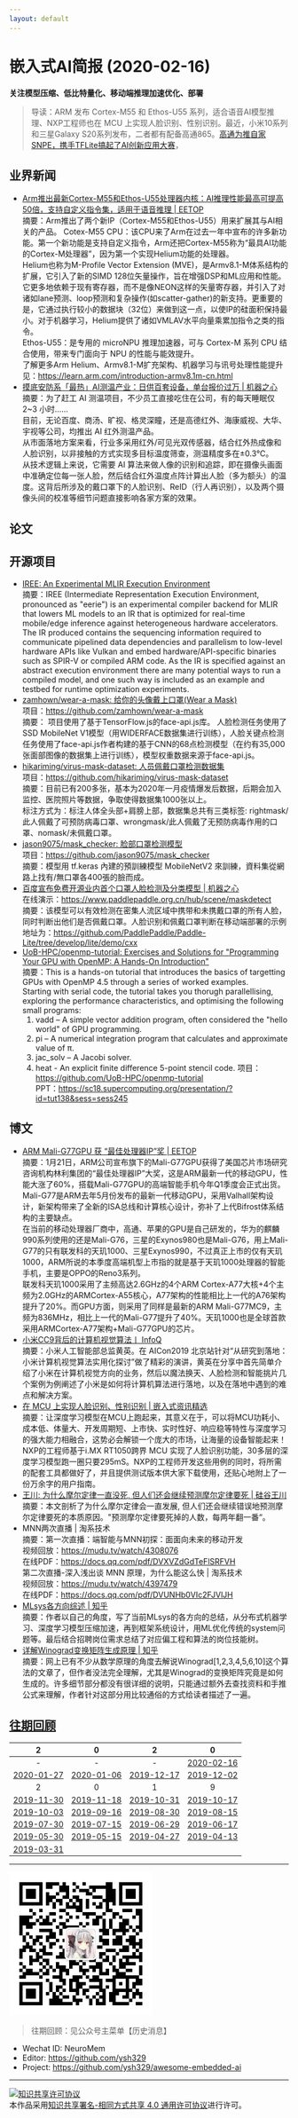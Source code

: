 ```yaml
---
layout: default
---
```


# 嵌入式AI简报 (2020-02-16)

**关注模型压缩、低比特量化、移动端推理加速优化、部署**  

> 导读：ARM 发布 Cortex-M55 和 Ethos-U55 系列，适合语音AI模型推理、NXP工程师也在 MCU 上实现人脸识别、性别识别。最近，小米10系列和三星Galaxy S20系列发布，二者都有配备高通865。[高通为推自家SNPE，携手TFLite搞起了AI创新应用大赛](http://qualcomm-challenge.com/)，

## 业界新闻

- [Arm推出最新Cortex-M55和Ethos-U55处理器内核：AI推理性能最高可提高50倍，支持自定义指令集，适用于语音推理 | EETOP](https://mp.weixin.qq.com/s/AEImgdeTA99O27bo1Lx0Ag)  
摘要：Arm推出了两个新IP（Cortex-M55和Ethos-U55）用来扩展其与AI相关的产品。
Cotex-M55 CPU：该CPU来了Arm在过去一年中宣布的许多新功能。第一个新功能是支持自定义指令，Arm还把Cortex-M55称为“最具AI功能的Cortex-M处理器”，因为第一个实现Helium功能的处理器。  
Helium也称为M-Profile Vector Extension (MVE)，是Armv8.1-M体系结构的扩展，它引入了新的SIMD 128位矢量操作，旨在增强DSP和ML应用和性能。它更多地依赖于现有寄存器，而不是像NEON这样的矢量寄存器，并引入了对诸如lane预测、loop预测和复杂操作(如scatter-gather)的新支持。更重要的是，它通过执行较小的数据块（32位）来做到这一点，以使IP的硅面积保持最小。对于机器学习，Helium提供了诸如VMLAV水平向量乘累加指令之类的指令。  
Ethos-U55：是专用的 microNPU 推理加速器，可与 Cortex-M 系列 CPU 结合使用，带来专门面向于 NPU 的性能与能效提升。  
了解更多Arm Helium、Armv8.1-M扩充架构、机器学习与讯号处理性能提升见：https://learn.arm.com/introduction-armv8.1m-cn.html  
- [摸底安防系「最热」AI测温产业：日供百套设备，单台报价过万 | 机器之心](https://mp.weixin.qq.com/s/ifuA0Y0W9FFvsNtvToym4A)  
摘要：为了赶工 AI 测温项目，不少员工直接吃住在公司，有的每天睡眠仅 2~3 小时……  
目前，无论百度、商汤、旷视、格灵深瞳，还是高德红外、海康威视、大华、宇视等公司，均推出 AI 红外测温产品。  
从市面落地方案来看，行业多采用红外/可见光双传感器，结合红外热成像和人脸识别，以非接触的方式实现多目标温度筛查，测温精度多在±0.3℃。  
从技术逻辑上来说，它需要 AI 算法来做人像的识别和追踪，即在摄像头画面中准确定位每一张人脸，然后结合红外温度点阵计算出人脸（多为额头）的温度。这背后所涉及的戴口罩下的人脸识别、ReID（行人再识别），以及两个摄像头间的校准等细节问题直接影响各家方案的效果。  

## 论文




## 开源项目

- [IREE: An Experimental MLIR Execution Environment](https://github.com/google/iree)  
摘要：IREE (Intermediate Representation Execution Environment, pronounced as "eerie") is an experimental compiler backend for MLIR that lowers ML models to an IR that is optimized for real-time mobile/edge inference against heterogeneous hardware accelerators.  
The IR produced contains the sequencing information required to communicate pipelined data dependencies and parallelism to low-level hardware APIs like Vulkan and embed hardware/API-specific binaries such as SPIR-V or compiled ARM code. As the IR is specified against an abstract execution environment there are many potential ways to run a compiled model, and one such way is included as an example and testbed for runtime optimization experiments.  
- [zamhown/wear-a-mask: 给你的头像戴上口罩(Wear a Mask)](https://github.com/zamhown/wear-a-mask)  
项目：https://github.com/zamhown/wear-a-mask  
摘要： 项目使用了基于TensorFlow.js的face-api.js库。 人脸检测任务使用了SSD MobileNet V1模型（用WIDERFACE数据集进行训练），人脸关键点检测任务使用了face-api.js作者构建的基于CNN的68点检测模型（在约有35,000张面部图像的数据集上进行训练），模型权重数据来源于face-api.js。  
- [hikariming/virus-mask-dataset: 人员佩戴口罩检测数据集](https://github.com/hikariming/virus-mask-dataset)  
项目：https://github.com/hikariming/virus-mask-dataset  
摘要：目前已有200多张，基本为2020年一月疫情爆发后数据，后期会加入监控、医院照片等数据，争取使得数据集1000张以上。  
标注方式为：标注人体全头部+肩膀上部，数据集总共有三类标签: rightmask/此人佩戴了可预防病毒口罩、wrongmask/此人佩戴了无预防病毒作用的口罩、nomask/未佩戴口罩。  
- [jason9075/mask_checker: 脸部口罩检测模型](https://github.com/jason9075/mask_checker)  
项目：https://github.com/jason9075/mask_checker  
摘要：模型用 tf.keras 內建的預訓練模型 MobileNetV2 來訓練，資料集從網路上找有/無口罩各400張的臉而成。  
- [百度宣布免费开源业内首个口罩人脸检测及分类模型 | 机器之心](https://mp.weixin.qq.com/s/iCz1ls5RV73LEGUJm9Gevg)  
在线演示：https://www.paddlepaddle.org.cn/hub/scene/maskdetect  
摘要：该模型可以有效检测在密集人流区域中携带和未携戴口罩的所有人脸，同时判断出他们是否佩戴口罩。人脸识别和佩戴口罩判断在移动端部署的示例地址为：https://github.com/PaddlePaddle/Paddle-Lite/tree/develop/lite/demo/cxx   
- [UoB-HPC/openmp-tutorial: Exercises and Solutions for "Programming Your GPU with OpenMP: A Hands-On Introduction"](https://github.com/UoB-HPC/openmp-tutorial)  
摘要：This is a hands-on tutorial that introduces the basics of targetting GPUs with OpenMP 4.5 through a series of worked examples.  
Starting with serial code, the tutorial takes you thorugh parallellising, exploring the performance characteristics, and optimising the following small programs:  
  1. vadd – A simple vector addition program, often considered the "hello world" of GPU programming.
  2. pi – A numerical integration program that calculates and approximate value of π.
  3. jac_solv – A Jacobi solver.
  4. heat - An explicit finite difference 5-point stencil code.
项目：https://github.com/UoB-HPC/openmp-tutorial  
PPT：https://sc18.supercomputing.org/presentation/?id=tut138&sess=sess245  

## 博文

- [ARM Mali-G77GPU 获 “最佳处理器IP”奖 | EETOP](https://mp.weixin.qq.com/s/IqMoAV_GD9i6Ft9SxHWQTQ)  
摘要：1月21日，ARM公司宣布旗下的Mali-G77GPU获得了美国芯片市场研究咨询机构林利集团的“最佳处理器IP”大奖，这是ARM最新一代的移动GPU，性能大涨了60%，搭载Mali-G77GPU的高端智能手机今年Q1季度会正式出货。  
Mali-G77是ARM去年5月份发布的最新一代移动GPU，采用Valhall架构设计，新架构带来了全新的ISA总线和计算核心设计，弥补了上代Bifrost体系结构的主要缺点。    
在当前的移动处理器厂商中，高通、苹果的GPU是自己研发的，华为的麒麟990系列使用的还是Mali-G76，三星的Exynos980也是Mali-G76，用上Mali-G77的只有联发科的天玑1000、三星Exynos990，不过真正上市的仅有天玑1000，ARM所说的本季度高端机型上市指的就是基于天玑1000处理器的智能手机，主要是OPPO的Reno3系列。  
联发科天玑1000采用了主频高达2.6GHz的4个ARM Cortex-A77大核+4个主频为2.0GHz的ARMCortex-A55核心，A77架构的性能相比上一代的A76架构提升了20%。而GPU方面，则采用了同样是最新的ARM Mali-G77MC9，主频为836MHz，相比上一代的Mali-G77提升了40%。天玑1000也是全球首款采用ARMCortex-A77架构+Mali-G77GPU的芯片。  
- [小米CC9背后的计算机视觉算法丨 InfoQ](https://mp.weixin.qq.com/s/3jLItQtxuoT7Th8EKt1UmQ)  
摘要：小米人工智能部总监黄英。在 AICon2019 北京站针对“从研究到落地：小米计算机视觉算法实用化探讨”做了精彩的演讲，黄英在分享中首先简单介绍了小米在计算机视觉方向的业务，然后以魔法换天、人脸检测和智能挑片几个案例为例阐述了小米是如何将计算机算法进行落地，以及在落地中遇到的难点和解决方案。  
- [在 MCU 上实现人脸识别、性别识别 | 嵌入式资讯精选](https://mp.weixin.qq.com/s/rbfVQyUFnCBcIJwp0Cnw7g)  
摘要：让深度学习模型在MCU上跑起来，其意义在于，可以将MCU功耗小、成本低、体量大、开发周期短、上市快、实时性好、响应稳等特性与深度学习的强大能力相融合，这势必会解锁一个庞大的市场，让海量的设备智能起来！  
NXP的工程师基于i.MX RT1050跨界 MCU 实现了人脸识别功能，30多层的深度学习模型跑一圈只要295mS。NXP的工程师开发这些用例的同时，将所需的配套工具都做好了，并且提供测试版本供大家下载使用，还贴心地附上了一份万余字的用户指南。  
- [王川: 为什么摩尔定律一直没死, 但人们还会继续预测摩尔定律要死 | 硅谷王川](https://mp.weixin.qq.com/s/MTL_c5Eq1NAoEjQ8JeqSNw)  
摘要：本文剖析了为什么摩尔定律会一直发展, 但人们还会继续错误地预测摩尔定律要死的本质原因。"预测摩尔定律要死掉的人数，每两年翻一番“。  
- MNN两次直播 | 淘系技术  
摘要：第一次直播：端智能与MNN初探：⾯面向未来的移动开发  
视频回放：https://mudu.tv/watch/4308076  
在线PDF：https://docs.qq.com/pdf/DVXVZdGdTeFlSRFVH  
第二次直播-深⼊浅出谈 MNN 原理，为什么能这么快 | 淘系技术  
视频回放：https://mudu.tv/watch/4397479  
在线PDF：https://docs.qq.com/pdf/DVUNHb0VIc2FJVlJH  
- [MLsys各方向综述 | 知乎](https://zhuanlan.zhihu.com/p/104444471)  
摘要：作者以自己的角度，写了当前MLsys的各方向的总结，从分布式机器学习、深度学习模型压缩加速，再到框架系统设计，用ML优化传统的system问题等。最后结合招聘岗位需求总结了对应偏工程和算法的岗位技能树。  
- [详解Winograd变换矩阵生成原理 | 知乎](https://zhuanlan.zhihu.com/p/102351953)  
摘要：网上已有不少从数学原理的角度去解说Winograd[1,2,3,4,5,6,10]这个算法的文章了，但作者没法完全理解，尤其是Winograd的变换矩阵究竟是如何生成的。许多细节部分都没有很详细的说明，只能通过额外去查找资料和手推公式来理解，作者针对这部分用比较通俗的方式给读者描述了一遍。  

## [往期回顾](https://github.com/ysh329/awesome-embedded-ai)

| 2 | 0 | 2 | 0 |
|:---:|:---:|:---:|:---:|
| - | - | - | [2020-02-16](./embedded-ai-report/2020-02-16.md) |  
| [2020-01-27](./embedded-ai-report/2020-01-27.md) | [2020-01-06](./embedded-ai-report/2020-01-06.md) | [2019-12-17](./embedded-ai-report/2019-12-17.md)  |  [2019-12-02](./embedded-ai-report/2019-12-02.md) |
| 2 | 0 | 1 | 9 |  
| [2019-11-30](./embedded-ai-report/2019-11-30.md) | [2019-11-18](./embedded-ai-report/2019-11-18.md) | [2019-10-31](./embedded-ai-report/2019-10-31.md)  |  [2019-10-17](./embedded-ai-report/2019-10-17.md) |  
| [2019-10-03](./embedded-ai-report/2019-10-03.md) | [2019-09-16](./embedded-ai-report/2019-09-16.md) | [2019-08-30](./embedded-ai-report/2019-08-30.md)  |  [2019-08-15](./embedded-ai-report/2019-08-15.md) |  
| [2019-07-30](./embedded-ai-report/2019-07-30.md) | [2019-07-15](./embedded-ai-report/2019-07-15.md) | [2019-06-29](./embedded-ai-report/2019-06-29.md)  |  [2019-06-17](./embedded-ai-report/2019-06-17.md) |  
| [2019-05-30](./embedded-ai-report/2019-05-30.md) | [2019-05-15](./embedded-ai-report/2019-05-15.md) | [2019-04-27](./embedded-ai-report/2019-04-27.md)  |  [2019-04-13](./embedded-ai-report/2019-04-13.md) |  
| [2019-03-31](./embedded-ai-report/2019-03-31.md) | | |  

----

![wechat_qrcode](../wechat_qrcode.jpg)

> 往期回顾：见公众号主菜单【历史消息】

- Wechat ID: NeuroMem  
- Editor: https://github.com/ysh329  
- Project: https://github.com/ysh329/awesome-embedded-ai  

----

<a rel="license" href="http://creativecommons.org/licenses/by-sa/4.0/"><img alt="知识共享许可协议" style="border-width:0" src="https://i.creativecommons.org/l/by-sa/4.0/88x31.png" /></a><br />本作品采用<a rel="license" href="http://creativecommons.org/licenses/by-sa/4.0/">知识共享署名-相同方式共享 4.0 通用许可协议</a>进行许可。

